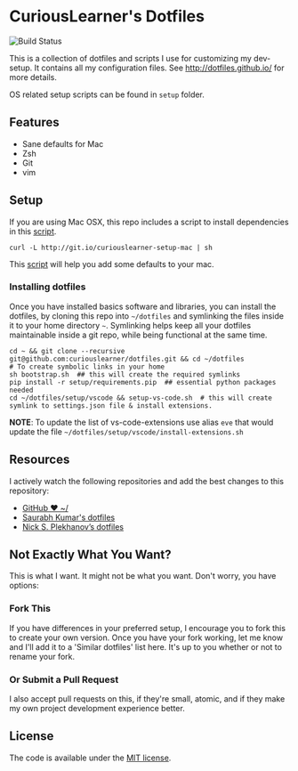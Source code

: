 # CuriousLearner's Dotfiles

![Build Status](https://github.com/CuriousLearner/dotfiles/actions/workflows/main.yml/badge.svg?branch=master)

This is a collection of dotfiles and scripts I use for customizing my dev-setup. It contains all my configuration files. See http://dotfiles.github.io/ for more details.

OS related setup scripts can be found in `setup` folder.

## Features

* Sane defaults for Mac
* Zsh
* Git
* vim

## Setup

If you are using Mac OSX, this repo includes a script to install dependencies in this [script](setup/setup_mac.sh).

    curl -L http://git.io/curiouslearner-setup-mac | sh

This [script](setup/osx_defaults.sh) will help you add some defaults to your mac.

### Installing dotfiles

Once you have installed basics software and libraries, you can install the dotfiles, by cloning this repo into `~/dotfiles` and symlinking the files inside it to your home directory `~`. Symlinking helps keep all your dotfiles maintainable inside a git repo, while being functional at the same time.

```shell
cd ~ && git clone --recursive git@github.com:curiouslearner/dotfiles.git && cd ~/dotfiles
# To create symbolic links in your home
sh bootstrap.sh  ## this will create the required symlinks
pip install -r setup/requirements.pip  ## essential python packages needed
cd ~/dotfiles/setup/vscode && setup-vs-code.sh  # this will create symlink to settings.json file & install extensions.
```

__NOTE__: To update the list of vs-code-extensions use alias `eve` that would update the file `~/dotfiles/setup/vscode/install-extensions.sh`

## Resources

I actively watch the following repositories and add the best changes to this repository:

- [GitHub ❤ ~/](http://dotfiles.github.io/)
- [Saurabh Kumar's dotfiles](https://github.com/theskumar/dotfiles)
- [Nick S. Plekhanov’s dotfiles](https://github.com/nicksp/dotfiles)

## Not Exactly What You Want?

This is what I want. It might not be what you want. Don't worry, you have options:

### Fork This

If you have differences in your preferred setup, I encourage you to fork this to create your own version. Once you have your fork working, let me know and I'll add it to a 'Similar dotfiles' list here. It's up to you whether or not to rename your fork.

### Or Submit a Pull Request

I also accept pull requests on this, if they're small, atomic, and if they make my own project development experience better.

## License

The code is available under the [MIT license](LICENSE).

